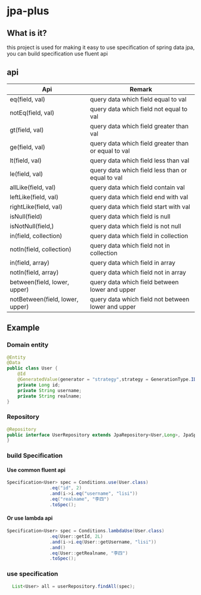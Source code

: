 # jpa-plus
## What is it?
this project is used for making it easy to use specification of spring data jpa, you can build specification use fluent api

## api

| Api                             | Remark                                              |
| ------------------------------- | --------------------------------------------------- |
| eq(field, val)                  | query data which field equal to val                 |
| notEq(field, val)               | query data which field not equal to val             |
| gt(field, val)                  | query data which field greater than val             |
| ge(field, val)                  | query data which field greater than or equal to val |
| lt(field, val)                  | query data which field less than val                |
| le(field, val)                  | query data which field less than or equal to val    |
| allLike(field, val)             | query data which field contain val                  |
| leftLike(field, val)            | query data which field end with val                 |
| rightLike(field, val)           | query data which field start with val               |
| isNull(field)                   | query data which field is null                      |
| isNotNull(field,)               | query data which field is not null                  |
| in(field, collection)           | query data which field in collection                |
| notIn(field, collection)        | query data which field not in collection            |
| in(field, array)                | query data which field  in array                    |
| notIn(field, array)             | query data which field  not  in array               |
| between(field, lower, upper)    | query data which field  between lower and upper     |
| notBetween(field, lower, upper) | query data which field  not between lower and upper |

## Example

### Domain entity

```java
@Entity
@Data
public class User {
    @Id
    @GeneratedValue(generator = "strategy",strategy = GenerationType.IDENTITY)
    private Long id;
    private String username;
    private String realname;
}
```



### Repository

```java
@Repository
public interface UserRepository extends JpaRepository<User,Long>, JpaSpecificationExecutor<User> {
}
```

### build Specification

#### Use common fluent api 

```java
Specification<User> spec = Conditions.use(User.class)
                .eq("id", 2)
                .and(i->i.eq("username", "lisi"))
                .eq("realname", "李四")
                .toSpec();
```

#### Or use lambda api

```java
Specification<User> spec = Conditions.lambdaUse(User.class)
                .eq(User::getId, 2L)
                .and(i->i.eq(User::getUsername, "lisi"))
                .and()
                .eq(User::getRealname, "李四")
                .toSpec();
```



### use specification

```java
  List<User> all = userRepository.findAll(spec);
```

